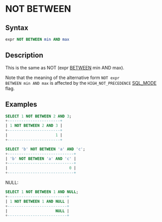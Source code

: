 # NOT BETWEEN

## Syntax

```sql
expr NOT BETWEEN min AND max
```

## Description

This is the same as NOT (expr [BETWEEN](/sql-statements-structure/operators/comparison-operators/between-and) min AND max).

Note that the meaning of the alternative form <code class="highlight fixed" style="white-space:pre-wrap">NOT expr BETWEEN min AND max</code> is affected by the `HIGH_NOT_PRECEDENCE` [SQL_MODE](/mariadb-administration/variables-and-modes/sql-mode) flag.

## Examples

```sql
SELECT 1 NOT BETWEEN 2 AND 3;
+-----------------------+
| 1 NOT BETWEEN 2 AND 3 |
+-----------------------+
|                     1 |
+-----------------------+
```

```sql
SELECT 'b' NOT BETWEEN 'a' AND 'c';
+-----------------------------+
| 'b' NOT BETWEEN 'a' AND 'c' |
+-----------------------------+
|                           0 |
+-----------------------------+
```

NULL:

```sql
SELECT 1 NOT BETWEEN 1 AND NULL;
+--------------------------+
| 1 NOT BETWEEN 1 AND NULL |
+--------------------------+
|                     NULL |
+--------------------------+
```